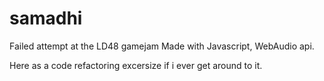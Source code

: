 # samadhi
Failed attempt at the LD48 gamejam
Made with Javascript, WebAudio api.

Here as a code refactoring excersize if i ever get around to it.
